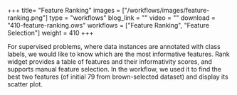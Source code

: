 +++
title= "Feature Ranking"
images =  ["/workflows/images/feature-ranking.png"]
type = "workflows"
blog_link =  ""
video = ""
download = "410-feature-ranking.ows"
workflows = ["Feature Ranking", "Feature Selection"]
weight = 410
+++

For supervised problems, where data instances are annotated with class labels, we would like to know which are the most informative features. Rank widget provides a table of features and their informativity scores, and supports manual feature selection. In the workflow, we used it to find the best two features (of initial 79 from brown-selected dataset) and display its scatter plot.
